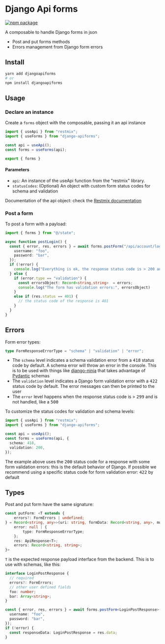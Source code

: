# Django Api forms

[![npm package](https://img.shields.io/npm/v/djangoapiforms)](https://www.npmjs.com/package/djangoapiforms)

A composable to handle Django forms in json

- Post and put forms methods
- Errors management from Django form errors

## Install

```bash
yarn add djangoapiforms
# or
npm install djangoapiforms
```

## Usage

### Declare an instance

Create a `forms` object with the composable, passing it an api instance

```ts
import { useApi } from "restmix";
import { useForms } from "django-apiforms";

const api = useApi();
const forms = useForms(api);

export { forms }
```

#### Parameters

- `api`: An instance of the useApi function from the "restmix" library.
- `statusCodes`: (Optional) An object with custom form status codes for schema and validation

Documentation of the api object: check the [Restmix documentation](https://synw.github.io/restmix/ts/get)

### Post a form

To post a form with a payload:

```ts
import { forms } from "@/state";

async function postLogin() {
  const { error, res, errors } = await forms.postForm("/api/account/login", {
    username: "foo",
    password: "bar",
  });
  if (!error) {
    console.log("Everything is ok, the response status code is > 200 and < 299");
  } else {
    if (error.type == "validation") {
      const errorsObject: Record<string,string>  = errors;
      console.log("The form has validation errors:", errorsObject)
    }
    else if (res.status == 401) {
      // the status code of the response is 401
    }
  }
}
```

## Errors

Form error types:

```ts
type FormResponseErrorType = "schema" | "validation" | "error";
```

- The `schema` level indicates a schema validation error from a <kbd>418</kbd> status code by default. A schema
error will throw an error in the console. This is to be used with things 
like [django-ninja](https://github.com/vitalik/django-ninja) that takes advantage of [Pydantic](https://github.com/pydantic/pydantic)
schemas
- The `validation` level indicates a Django form validation error with a <kbd>422</kbd> status code by default. The
error messages can then be printed to the user
- The `error` level happens when the response status code is > <kbd>299</kbd> and is not handled, like a <kbd>500</kbd>

To customize the status codes for validation and schema levels:

```ts
import { useApi } from "restmix";
import { useForms } from "django-apiforms";

const api = useApi();
const forms = useForms(api, {
  schema: 418,
  validation: 200,
});
```

The example above uses the <kbd>200</kbd> status code for a response with some form
validation errors: this is the default behavior of Django. If possible we
recommend using a specific status code for form validation error: <kbd>422</kbd> by
default

## Types

Post and put form have the same signature:

```ts
const putForm: <T extends {
    errors?: FormErrors | undefined;
} = Record<string, any>>(uri: string, formData: Record<string, any>, multipart: false) => Promise<{
    error: null | {
        type: FormResponseErrorType;
    };
    res: ApiResponse<T>;
    errors: Record<string, string>;
}>
```

`T` is the expected response payload interface from the backend. This is to use
with schemas, like this:

```ts
interface LoginPostResponse {
  // required
  errors?: FormErrors;
  // other user defined fields
  foo: number;
  bar: Array<string>;
}

const { error, res, errors } = await forms.postForm<LoginPostResponse>("/api/account/login", {
  username: "foo",
  password: "bar",
});
if (!error) {
  const responseData: LoginPostResponse = res.data;
}
```